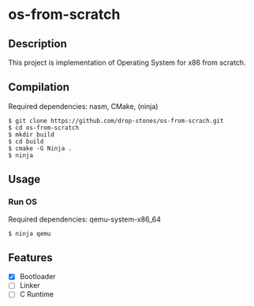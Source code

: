 # os-from-scratch

## Description

This project is implementation of Operating System for x86 from scratch.

## Compilation

Required dependencies: nasm, CMake, (ninja)

```
$ git clone https://github.com/drop-stones/os-from-scrach.git
$ cd os-from-scratch
$ mkdir build
$ cd build
$ cmake -G Ninja .
$ ninja
```

## Usage

### Run OS

Required dependencies: qemu-system-x86_64
```
$ ninja qemu
```

## Features

- [x] Bootloader
- [ ] Linker
- [ ] C Runtime
